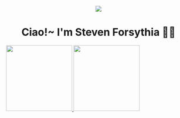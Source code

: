 <p align="center">
<img src="https://user-images.githubusercontent.com/105982460/188270248-5c899a00-7da7-4ae7-b5c3-74fb6597b6e2.gif">
</p>

<div align="center">
  <h1>Ciao!~ I'm Steven Forsythia 😶‍🌫️</h1>
</div>

<div align="left">
  <a href="https://github.com/StevenForsythia">
  <img height="180em" src="https://github-readme-stats.vercel.app/api?username=StevenForsythia&show_icons=true&theme=dracula&include_all_commits=true&count_private=true"/>
  <img height="180em" src="https://github-readme-stats.vercel.app/api/top-langs/?username=StevenForsythia&layout=compact&langs_count=7&theme=dracula"/>
</div>
